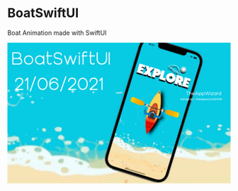 # BoatSwiftUI
Boat Animation made with SwiftUI


![Image of Boat](https://github.com/TheAppWizard/BoatSwiftUI/blob/main/BoatResult.png)
